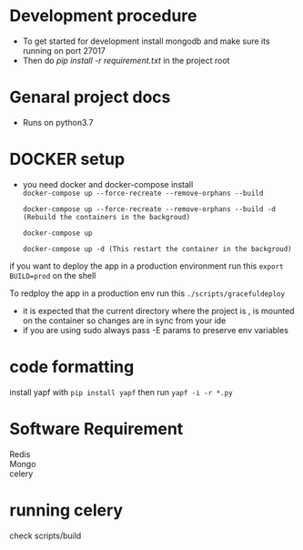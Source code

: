 # Development procedure  
- To get started for development install mongodb and make sure its  running on port 27017  
- Then do *pip install -r requirement.txt* in the project root  

# Genaral project docs  
- Runs on python3.7  

# DOCKER setup
- you need docker and docker-compose install  
```docker-compose up --force-recreate --remove-orphans --build```

  ```docker-compose up --force-recreate --remove-orphans --build -d (Rebuild the containers in the backgroud)```

  ```docker-compose up```  
  
  ```docker-compose up -d (This restart the container in the backgroud)```  

 if you want to deploy the app in a production environment run this  ```export BUILD=prod``` on the shell 

  To redploy the app in a production env run this ```./scripts/gracefuldeploy ```  

- it is expected that the current directory where the project is , is mounted on the container so changes are in sync from your ide  
- if you are using sudo always pass -E params to preserve env variables  

#  code formatting  
install yapf with ```pip install yapf``` then run ```yapf -i -r *.py```
#  Software Requirement  
Redis  
Mongo  
celery  
#  running celery  
check scripts/build  

